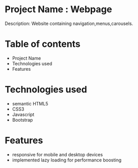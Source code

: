 # Project Name : Webpage

Description: Website containing navigation,menus,carousels.

# Table of contents
 - Project Name
 - Technologies used
 - Features
 

# Technologies used

-  semantic HTML5
- CSS3
- Javascript
- Bootstrap

# Features

- responsive for mobile and desktop devices
- implemented lazy loading for performance boosting


